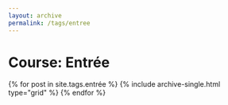 ```yaml
---
layout: archive
permalink: /tags/entree
---
```


# Course: Entrée

<div class="tiles">
{% for post in site.tags.entrée %}
  {% include archive-single.html type="grid" %}
{% endfor %}
</div><!-- /.tiles -->
